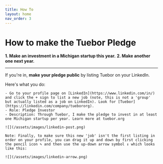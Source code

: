```yaml
---
title: How To
layout: home
nav_order: 3
---
```


# How to make the Tuebor Pledge

**1. Make an investment in a Michigan startup this year.**
**2. Make another one next year.**

---

If you're in, **make your pledge public** by listing Tuebor on your LinkedIn.

Here's what you do:
```
- Go to your profile page on [LinkedIn](https://www.linkedin.com/in/) and click the + sign to list a new job (note, this is not a 'group' but actually listed as a job on LinkedIn). Look for [Tuebor](https://linkedin.com/company/tuebororg).
- Role: Pledge Investor
- Description: Through Tuebor, I make the pledge to invest in at least one Michigan startup per year. Learn more at tuebor.org

![](/assets/images/linkedin-post.png)

Note: Finally, to make sure this new 'job' isn't the first listing in order on your profile, you can drag it up and down by first clicking the pencil icon ✎ and then use the up-down arrow symbol ↕ which looks like this:

![](/assets/images/linkedin-arrow.png)
```
